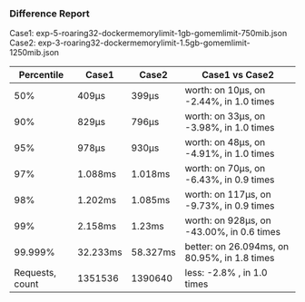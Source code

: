 ### Difference Report
Case1: exp-5-roaring32-dockermemorylimit-1gb-gomemlimit-750mib.json
Case2: exp-3-roaring32-dockermemorylimit-1.5gb-gomemlimit-1250mib.json

|Percentile|Case1|Case2|Case1 vs Case2|
|---|---|---|---|
|50%|409µs|399µs|worth: on 10µs, on -2.44%, in 1.0 times |
|90%|829µs|796µs|worth: on 33µs, on -3.98%, in 1.0 times |
|95%|978µs|930µs|worth: on 48µs, on -4.91%, in 1.0 times |
|97%|1.088ms|1.018ms|worth: on 70µs, on -6.43%, in 0.9 times |
|98%|1.202ms|1.085ms|worth: on 117µs, on -9.73%, in 0.9 times |
|99%|2.158ms|1.23ms|worth: on 928µs, on -43.00%, in 0.6 times |
|99.999%|32.233ms|58.327ms|better: on 26.094ms, on 80.95%, in 1.8 times |
|Requests, count|1351536|1390640|less: -2.8% , in 1.0 times |
